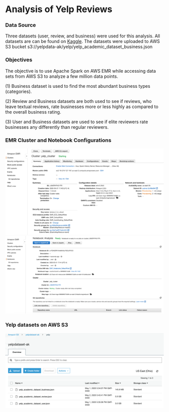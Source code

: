 # Analysis of Yelp Reviews
### Data Source

Three datasets (user, review, and business) were used for this analysis. 
All datasets are can be found on [Kaggle](https://www.kaggle.com/yelp-dataset/yelp-dataset). 
The datasets were uploaded to AWS S3 bucket s3://yelpdata-ak/yelp/yelp_academic_dataset_business.json

### Objectives

The objective is to use Apache Spark on AWS EMR while accessing data sets from AWS S3 
to analyze a few million data points.

(1) Business dataset is used to find the most abundant business types (categories).

(2) Review and Business datasets are both used to see if reviews, who leave textual 
reviews, rate businesses more or less highly as compared to the overall business rating.

(3) User and Business datasets are used to see if elite reviewers rate businesses any 
differently than regular reviewers.




### EMR Cluster and Notebook Configurations

<img src="/assets/emr_configs.png" width="600">

<img src="/assets/notebook_configs.png" width="600">

### Yelp datasets on AWS S3

<img src="/assets/AWS_S3_Yelpdatasets.png" width="600">